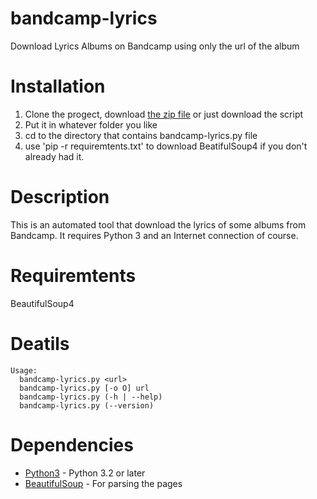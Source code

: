 # bandcamp-lyrics
Download Lyrics Albums on Bandcamp using only the url of the album

# Installation 
1. Clone the progect, download [the zip file](https://github.com/grthigh/bandcamp-lyrics/archive/master.zip) or just download the script
2. Put it in whatever folder you like
3. cd to the directory that contains bandcamp-lyrics.py file
4. use 'pip -r requiremtents.txt' to download BeatifulSoup4 if you don't already had it.

# Description 
This is an automated tool that download the lyrics of some albums from Bandcamp. It requires Python 3 and an Internet connection of course.

# Requiremtents 
   BeautifulSoup4
# Deatils
    Usage:
      bandcamp-lyrics.py <url>
      bandcamp-lyrics.py [-o O] url
      bandcamp-lyrics.py (-h | --help)
      bandcamp-lyrics.py (--version)
# Dependencies

* [Python3](https://www.python.org/downloads/) - Python 3.2 or later
* [BeautifulSoup](https://pypi.python.org/pypi/beautifulsoup4) - For parsing the pages

